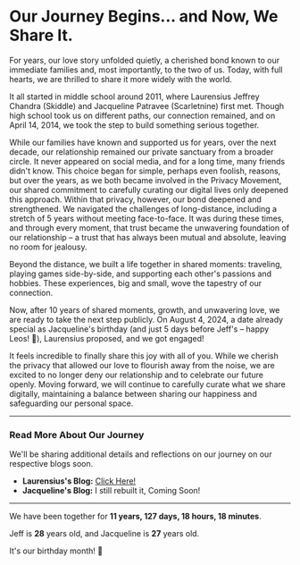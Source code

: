 # Our Journey Begins... and Now, We Share It.

For years, our love story unfolded quietly, a cherished bond known to our immediate families and, most importantly, to the two of us. Today, with full hearts, we are thrilled to share it more widely with the world.

It all started in middle school around 2011, where Laurensius Jeffrey Chandra (Skiddle) and Jacqueline Patravee (Scarletnine) first met. Though high school took us on different paths, our connection remained, and on April 14, 2014, we took the step to build something serious together.

While our families have known and supported us for years, over the next decade, our relationship remained our private sanctuary from a broader circle. It never appeared on social media, and for a long time, many friends didn't know. This choice began for simple, perhaps even foolish, reasons, but over the years, as we both became involved in the Privacy Movement, our shared commitment to carefully curating our digital lives only deepened this approach. Within that privacy, however, our bond deepened and strengthened. We navigated the challenges of long-distance, including a stretch of 5 years without meeting face-to-face. It was during these times, and through every moment, that trust became the unwavering foundation of our relationship – a trust that has always been mutual and absolute, leaving no room for jealousy.

Beyond the distance, we built a life together in shared moments: traveling, playing games side-by-side, and supporting each other's passions and hobbies. These experiences, big and small, wove the tapestry of our connection.

Now, after 10 years of shared moments, growth, and unwavering love, we are ready to take the next step publicly. On August 4, 2024, a date already special as Jacqueline's birthday (and just 5 days before Jeff's – happy Leos! 🦁), Laurensius proposed, and we got engaged!

It feels incredible to finally share this joy with all of you. While we cherish the privacy that allowed our love to flourish away from the noise, we are excited to no longer deny our relationship and to celebrate our future openly. Moving forward, we will continue to carefully curate what we share digitally, maintaining a balance between sharing our happiness and safeguarding our personal space.

---

### Read More About Our Journey

We'll be sharing additional details and reflections on our journey on our respective blogs soon.

*   **Laurensius's Blog:** [Click Here!](https://skiddle.id/)
*   **Jacqueline's Blog:** I still rebuilt it, Coming Soon!

---

<!-- TIME-TOGETHER:START -->
We have been together for **11 years, 127 days, 18 hours, 18 minutes**.

Jeff is **28** years old, and Jacqueline is **27** years old.

It's our birthday month! 🎉
<!-- TIME-TOGETHER:END -->
